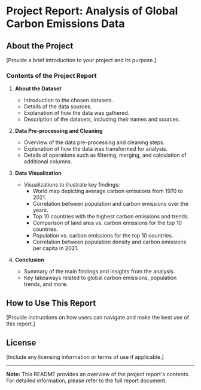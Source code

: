 # Project Report: Analysis of Global Carbon Emissions Data

## About the Project

[Provide a brief introduction to your project and its purpose.]

### Contents of the Project Report

1. **About the Dataset**
   - Introduction to the chosen datasets.
   - Details of the data sources.
   - Explanation of how the data was gathered.
   - Description of the datasets, including their names and sources.

2. **Data Pre-processing and Cleaning**
   - Overview of the data pre-processing and cleaning steps.
   - Explanation of how the data was transformed for analysis.
   - Details of operations such as filtering, merging, and calculation of additional columns.

3. **Data Visualization**
   - Visualizations to illustrate key findings:
     - World map depicting average carbon emissions from 1970 to 2021.
     - Correlation between population and carbon emissions over the years.
     - Top 10 countries with the highest carbon emissions and trends.
     - Comparison of land area vs. carbon emissions for the top 10 countries.
     - Population vs. carbon emissions for the top 10 countries.
     - Correlation between population density and carbon emissions per capita in 2021.

4. **Conclusion**
   - Summary of the main findings and insights from the analysis.
   - Key takeaways related to global carbon emissions, population trends, and more.

## How to Use This Report

[Provide instructions on how users can navigate and make the best use of this report.]

## License

[Include any licensing information or terms of use if applicable.]

---

**Note:** This README provides an overview of the project report's contents. For detailed information, please refer to the full report document.
